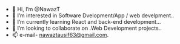 - 👋 Hi, I’m @NawazT
- 👀 I’m interested in Software Dvelopment/App / web develpment..
- 🌱 I’m currently learning React and back-end development...
- 💞️ I’m looking to collaborate on .Web Development projects..
- 📫 e-mail- nawaztausif63@gmail.com.

<!---
NawazT/NawazT is a ✨ special ✨ repository because its `README.md` (this file) appears on your GitHub profile.
You can click the Preview link to take a look at your changes.
--->
